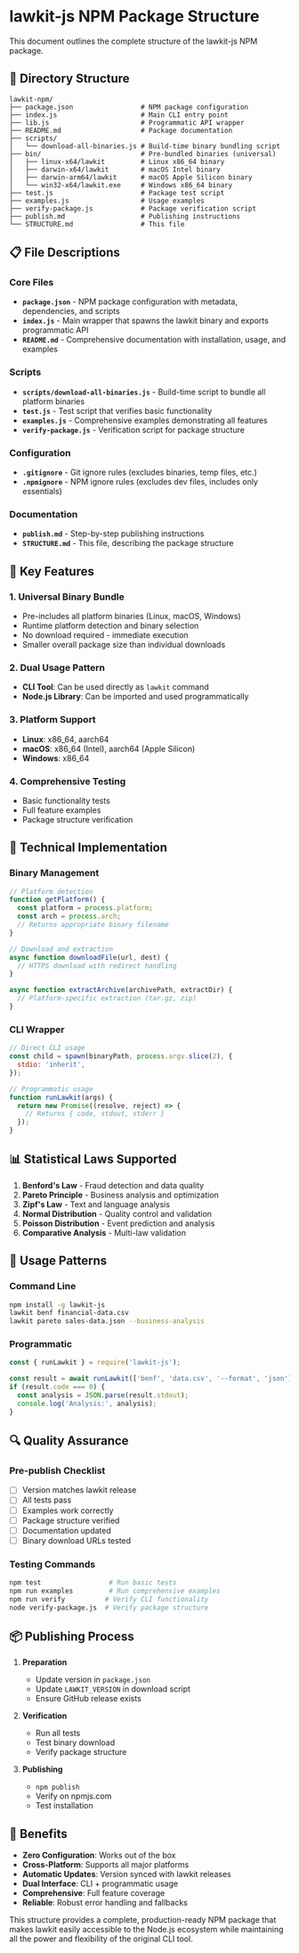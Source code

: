 # lawkit-js NPM Package Structure

This document outlines the complete structure of the lawkit-js NPM package.

## 📁 Directory Structure

```
lawkit-npm/
├── package.json                 # NPM package configuration
├── index.js                     # Main CLI entry point
├── lib.js                       # Programmatic API wrapper  
├── README.md                    # Package documentation
├── scripts/
│   └── download-all-binaries.js # Build-time binary bundling script
├── bin/                         # Pre-bundled binaries (universal)
│   ├── linux-x64/lawkit         # Linux x86_64 binary
│   ├── darwin-x64/lawkit        # macOS Intel binary
│   ├── darwin-arm64/lawkit      # macOS Apple Silicon binary
│   └── win32-x64/lawkit.exe     # Windows x86_64 binary
├── test.js                      # Package test script
├── examples.js                  # Usage examples
├── verify-package.js            # Package verification script
├── publish.md                   # Publishing instructions
└── STRUCTURE.md                 # This file
```

## 📋 File Descriptions

### Core Files

- **`package.json`** - NPM package configuration with metadata, dependencies, and scripts
- **`index.js`** - Main wrapper that spawns the lawkit binary and exports programmatic API
- **`README.md`** - Comprehensive documentation with installation, usage, and examples

### Scripts

- **`scripts/download-all-binaries.js`** - Build-time script to bundle all platform binaries
- **`test.js`** - Test script that verifies basic functionality
- **`examples.js`** - Comprehensive examples demonstrating all features
- **`verify-package.js`** - Verification script for package structure

### Configuration

- **`.gitignore`** - Git ignore rules (excludes binaries, temp files, etc.)
- **`.npmignore`** - NPM ignore rules (excludes dev files, includes only essentials)

### Documentation

- **`publish.md`** - Step-by-step publishing instructions
- **`STRUCTURE.md`** - This file, describing the package structure

## 🚀 Key Features

### 1. Universal Binary Bundle
- Pre-includes all platform binaries (Linux, macOS, Windows)
- Runtime platform detection and binary selection
- No download required - immediate execution
- Smaller overall package size than individual downloads

### 2. Dual Usage Pattern
- **CLI Tool**: Can be used directly as `lawkit` command
- **Node.js Library**: Can be imported and used programmatically

### 3. Platform Support
- **Linux**: x86_64, aarch64
- **macOS**: x86_64 (Intel), aarch64 (Apple Silicon)
- **Windows**: x86_64

### 4. Comprehensive Testing
- Basic functionality tests
- Full feature examples
- Package structure verification

## 🔧 Technical Implementation

### Binary Management
```javascript
// Platform detection
function getPlatform() {
  const platform = process.platform;
  const arch = process.arch;
  // Returns appropriate binary filename
}

// Download and extraction
async function downloadFile(url, dest) {
  // HTTPS download with redirect handling
}

async function extractArchive(archivePath, extractDir) {
  // Platform-specific extraction (tar.gz, zip)
}
```

### CLI Wrapper
```javascript
// Direct CLI usage
const child = spawn(binaryPath, process.argv.slice(2), {
  stdio: 'inherit',
});

// Programmatic usage
function runLawkit(args) {
  return new Promise((resolve, reject) => {
    // Returns { code, stdout, stderr }
  });
}
```

## 📊 Statistical Laws Supported

1. **Benford's Law** - Fraud detection and data quality
2. **Pareto Principle** - Business analysis and optimization
3. **Zipf's Law** - Text and language analysis
4. **Normal Distribution** - Quality control and validation
5. **Poisson Distribution** - Event prediction and analysis
6. **Comparative Analysis** - Multi-law validation

## 🎯 Usage Patterns

### Command Line
```bash
npm install -g lawkit-js
lawkit benf financial-data.csv
lawkit pareto sales-data.json --business-analysis
```

### Programmatic
```javascript
const { runLawkit } = require('lawkit-js');

const result = await runLawkit(['benf', 'data.csv', '--format', 'json']);
if (result.code === 0) {
  const analysis = JSON.parse(result.stdout);
  console.log('Analysis:', analysis);
}
```

## 🔍 Quality Assurance

### Pre-publish Checklist
- [ ] Version matches lawkit release
- [ ] All tests pass
- [ ] Examples work correctly
- [ ] Package structure verified
- [ ] Documentation updated
- [ ] Binary download URLs tested

### Testing Commands
```bash
npm test                 # Run basic tests
npm run examples         # Run comprehensive examples
npm run verify          # Verify CLI functionality
node verify-package.js  # Verify package structure
```

## 📦 Publishing Process

1. **Preparation**
   - Update version in `package.json`
   - Update `LAWKIT_VERSION` in download script
   - Ensure GitHub release exists

2. **Verification**
   - Run all tests
   - Test binary download
   - Verify package structure

3. **Publishing**
   - `npm publish`
   - Verify on npmjs.com
   - Test installation

## 🌟 Benefits

- **Zero Configuration**: Works out of the box
- **Cross-Platform**: Supports all major platforms
- **Automatic Updates**: Version synced with lawkit releases
- **Dual Interface**: CLI + programmatic usage
- **Comprehensive**: Full feature coverage
- **Reliable**: Robust error handling and fallbacks

This structure provides a complete, production-ready NPM package that makes lawkit easily accessible to the Node.js ecosystem while maintaining all the power and flexibility of the original CLI tool.